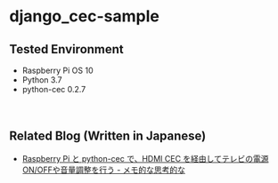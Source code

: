 # django_cec-sample

## Tested Environment

- Raspberry Pi OS 10
- Python 3.7
- python-cec 0.2.7

　  

## Related Blog (Written in Japanese)

- [Raspberry Pi と python-cec で、HDMI CEC を経由してテレビの電源ON/OFFや音量調整を行う - メモ的な思考的な](https://thinkami.hatenablog.com/entry/2020/12/31/114932)